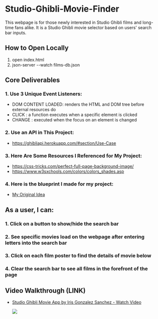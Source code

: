 # Studio-Ghibli-Movie-Finder

This webpage is for those newly interested in Studio Ghibli films and long-time fans alike. It is a Studio Ghibli movie selector based on users' search bar inputs.

## How to Open Locally

1. open index.html
2. json-server --watch films-db.json

## Core Deliverables

### 1. Use 3 Unique Event Listeners:

- DOM CONTENT LOADED: renders the HTML and DOM tree before external resources do
- CLICK : a function executes when a specific element is clicked
- CHANGE : executed when the focus on an element is changed

### 2. Use an API in This Project:

- https://ghibliapi.herokuapp.com/#section/Use-Case

### 3. Here Are Some Resources I Referenced for My Project:

- https://css-tricks.com/perfect-full-page-background-image/
- https://www.w3sxchools.com/colors/colors_shades.asp

### 4. Here is the blueprint I made for my project:

- [My Original Idea](https://www.canva.com/design/DAFERbCw8VA/vIu1csPMB08S8n6eOIzK7A/edit)

## As a user, I can:

### 1. Click on a button to show/hide the search bar

### 2. See specific movies load on the webpage after entering letters into the search bar

### 3. Click on each film poster to find the details of movie below

### 4. Clear the search bar to see all films in the forefront of the page

## Video Walkthrough (LINK)

- <a href="https://www.loom.com/share/197f518ec58e45d3b0d13232ff40e2fd">
    <p>Studio Ghibli Movie App by Iris Gonzalez Sanchez - Watch Video</p>
    <img style="max-width:300px;" src="https://cdn.loom.com/sessions/thumbnails/197f518ec58e45d3b0d13232ff40e2fd-with-play.gif">
  </a>
